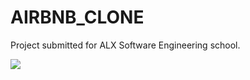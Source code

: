 # AIRBNB_CLONE

Project submitted for ALX Software Engineering school.

![](https://s3.amazonaws.com/alx-intranet.hbtn.io/uploads/medias/2018/6/65f4a1dd9c51265f49d0.png?X-Amz-Algorithm=AWS4-HMAC-SHA256&X-Amz-Credential=AKIARDDGGGOUSBVO6H7D%2F20230714%2Fus-east-1%2Fs3%2Faws4_request&X-Amz-Date=20230714T194354Z&X-Amz-Expires=86400&X-Amz-SignedHeaders=host&X-Amz-Signature=e2629e8921f493bc4107d2c3ff23ed472187082de36b5704a6277db8e0ca8b7e)
